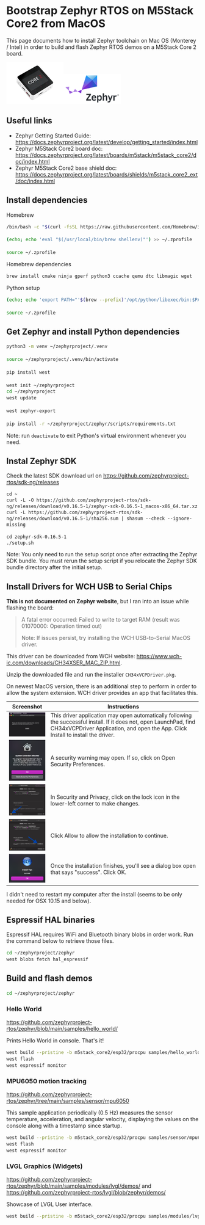 # Bootstrap Zephyr RTOS on M5Stack Core2 from MacOS

This page documents how to install Zephyr toolchain on Mac OS (Monterey / Intel) in order to build and flash Zephyr RTOS demos on a M5Stack Core 2 board.

<img src="./m5stack_core2.webp" width="150"/><img src="./zephyr_rtos.svg" width="150"/>

## Useful links

- Zephyr Getting Started Guide: <https://docs.zephyrproject.org/latest/develop/getting_started/index.html>
- Zephyr M5Stack Core2 board doc: <https://docs.zephyrproject.org/latest/boards/m5stack/m5stack_core2/doc/index.html>
- Zephyr M5Stack Core2 base shield doc: <https://docs.zephyrproject.org/latest/boards/shields/m5stack_core2_ext/doc/index.html>

## Install dependencies

Homebrew

```bash
/bin/bash -c "$(curl -fsSL https://raw.githubusercontent.com/Homebrew/install/HEAD/install.sh)"

(echo; echo 'eval "$(/usr/local/bin/brew shellenv)"') >> ~/.zprofile

source ~/.zprofile
```

Homebrew dependencies

```bash
brew install cmake ninja gperf python3 ccache qemu dtc libmagic wget
```

Python setup

```bash
(echo; echo 'export PATH="'$(brew --prefix)'/opt/python/libexec/bin:$PATH"') >> ~/.zprofile

source ~/.zprofile
```

## Get Zephyr and install Python dependencies

```bash
python3 -m venv ~/zephyrproject/.venv

source ~/zephyrproject/.venv/bin/activate

pip install west

west init ~/zephyrproject
cd ~/zephyrproject
west update

west zephyr-export

pip install -r ~/zephyrproject/zephyr/scripts/requirements.txt
```

Note: run `deactivate` to exit Python's virtual environment whenever you need.

## Instal Zephyr SDK

Check the latest SDK download url on <https://github.com/zephyrproject-rtos/sdk-ng/releases>

```shell
cd ~
curl -L -O https://github.com/zephyrproject-rtos/sdk-ng/releases/download/v0.16.5-1/zephyr-sdk-0.16.5-1_macos-x86_64.tar.xz
curl -L https://github.com/zephyrproject-rtos/sdk-ng/releases/download/v0.16.5-1/sha256.sum | shasum --check --ignore-missing

cd zephyr-sdk-0.16.5-1
./setup.sh
```

Note: You only need to run the setup script once after extracting the Zephyr SDK bundle. You must rerun the setup script if you relocate the Zephyr SDK bundle directory after the initial setup.


## Install Drivers for WCH USB to Serial Chips

**This is not documented on Zephyr website**, but I ran into an issue while flashing the board:

>A fatal error occurred: Failed to write to target RAM (result was 01070000: Operation timed out)
>
>Note: If issues persist, try installing the WCH USB-to-Serial MacOS driver.


This driver can be downloaded from WCH website: <https://www.wch-ic.com/downloads/CH34XSER_MAC_ZIP.html>.

Unzip the downloaded file and run the installer `CH34xVCPDriver.pkg`.

On newest MacOS version, there is an additional step to perform in order to allow the system extension. WCH driver provides an app that facilitates this.

| Screenshot  | Instructions  |
|---|---|
|[<img src="./CH34X_01_Driver_Application_click_Install.png" width="150"/>](./CH34X_01_Driver_Application_click_Install.png)| This driver application may open automatically following the successful install. If it does not, open LaunchPad, find CH34xVCPDriver Application, and open the App. Click Install to install the driver. |
|[<img src="./CH34X_02_click_open_security_preferences.png" width="150"/>](./CH34X_02_click_open_security_preferences.png)| A security warning may open. If so, click on Open Security Preferences. |
|[<img src="./CH34X_03_sys_prefs_click_lock_to_make_changes.png" width="150"/>](./CH34X_03_sys_prefs_click_lock_to_make_changes.png)| In Security and Privacy, click on the lock icon in the lower-left corner to make changes. |
|[<img src="./CH34X_04_sys_prefs_click_allow.png" width="150"/>](./CH34X_04_sys_prefs_click_allow.png)| Click Allow to allow the installation to continue. |
|[<img src="./CH34X_05_install_tips_click_ok.png" width="150"/>](./CH34X_05_install_tips_click_ok.png)| Once the installation finishes, you'll see a dialog box open that says "success". Click OK. |

I didn't need to restart my computer after the install (seems to be only needed for OSX 10.15 and below).

## Espressif HAL binaries

Espressif HAL requires WiFi and Bluetooth binary blobs in order work. Run the command below to retrieve those files.

```bash
cd ~/zephyrproject/zephyr
west blobs fetch hal_espressif
```

## Build and flash demos

```bash
cd ~/zephyrproject/zephyr
```

### Hello World

<https://github.com/zephyrproject-rtos/zephyr/blob/main/samples/hello_world/>

Prints Hello World in console. That's it!

```bash
west build --pristine -b m5stack_core2/esp32/procpu samples/hello_world
west flash
west espressif monitor
```

### MPU6050 motion tracking

<https://github.com/zephyrproject-rtos/zephyr/tree/main/samples/sensor/mpu6050>

This sample application periodically (0.5 Hz) measures the sensor temperature, acceleration, and angular velocity, displaying the values on the console along with a timestamp since startup.

```bash
west build --pristine -b m5stack_core2/esp32/procpu samples/sensor/mpu6050 -- -DSHIELD=m5stack_core2_ext
west flash
west espressif monitor
```

### LVGL Graphics (Widgets)

<https://github.com/zephyrproject-rtos/zephyr/blob/main/samples/modules/lvgl/demos/>
and <https://github.com/zephyrproject-rtos/lvgl/blob/zephyr/demos/>

Showcase of LVGL User interface.

```bash
west build --pristine -b m5stack_core2/esp32/procpu samples/modules/lvgl/demos -- -DCONFIG_LV_Z_DEMO_WIDGETS=y
```
